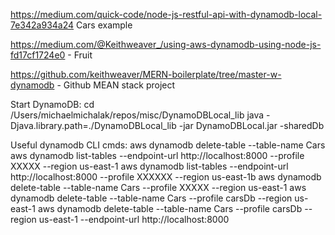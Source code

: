 https://medium.com/quick-code/node-js-restful-api-with-dynamodb-local-7e342a934a24   Cars example

https://medium.com/@Keithweaver_/using-aws-dynamodb-using-node-js-fd17cf1724e0   -   Fruit

https://github.com/keithweaver/MERN-boilerplate/tree/master-w-dynamodb  - Github MEAN stack project



Start DynamoDB:
cd /Users/michaelmichalak/repos/misc/DynamoDBLocal_lib
java -Djava.library.path=./DynamoDBLocal_lib -jar DynamoDBLocal.jar -sharedDb


Useful dynamodb CLI cmds:
 aws dynamodb delete-table --table-name Cars
 aws dynamodb list-tables --endpoint-url http://localhost:8000 --profile XXXXX --region us-east-1
 aws dynamodb list-tables --endpoint-url http://localhost:8000 --profile XXXXXX --region us-east-1b
 aws dynamodb delete-table --table-name Cars --profile XXXXX --region us-east-1
 aws dynamodb delete-table --table-name Cars --profile carsDb --region us-east-1
 aws dynamodb delete-table --table-name Cars --profile carsDb --region us-east-1 --endpoint-url http://localhost:8000
